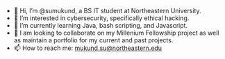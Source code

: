 - 👋 Hi, I’m @sumukund, a BS IT student at Northeastern University. 
- 👀 I’m interested in cybersecurity, specifically ethical hacking. 
- 🌱 I’m currently learning Java, bash scripting, and Javascript.
- 💞️ I am looking to collaborate on my Millenium Fellowship project as well as maintain a portfolio for my current and past projects. 
- 📫 How to reach me: 
mukund.su@northeastern.edu

<!---
sumukund/sumukund is a ✨ special ✨ repository because its `README.md` (this file) appears on your GitHub profile.
You can click the Preview link to take a look at your changes.
--->
